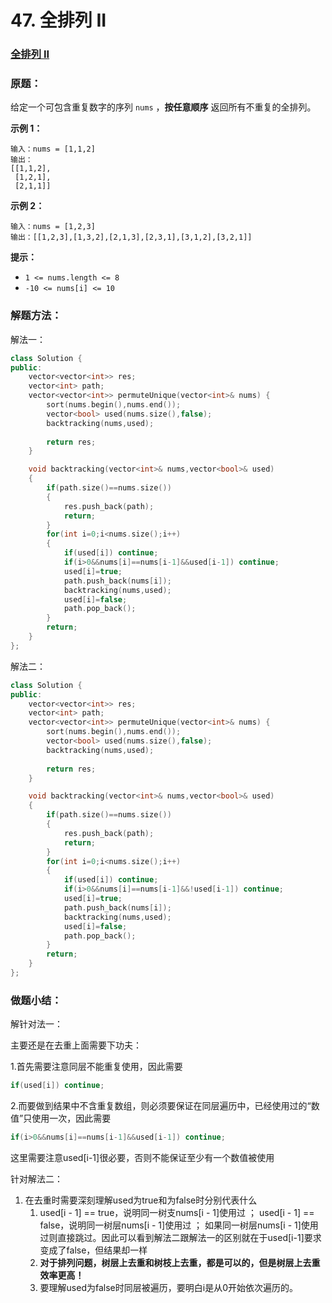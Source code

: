 # 47. 全排列 II

### [全排列 II](https://leetcode-cn.com/problems/permutations-ii/)

### 原题：

给定一个可包含重复数字的序列 `nums` ，**按任意顺序** 返回所有不重复的全排列。

**示例 1：**

```
输入：nums = [1,1,2]
输出：
[[1,1,2],
 [1,2,1],
 [2,1,1]]
```

**示例 2：**

```
输入：nums = [1,2,3]
输出：[[1,2,3],[1,3,2],[2,1,3],[2,3,1],[3,1,2],[3,2,1]]
```

**提示：**

* `1 <= nums.length <= 8`
* `-10 <= nums[i] <= 10`

### 解题方法：

解法一：

```cpp
class Solution {
public:
    vector<vector<int>> res;
    vector<int> path;
    vector<vector<int>> permuteUnique(vector<int>& nums) {
        sort(nums.begin(),nums.end());
        vector<bool> used(nums.size(),false);
        backtracking(nums,used);
        
        return res;
    }

    void backtracking(vector<int>& nums,vector<bool>& used)
    {
        if(path.size()==nums.size())
        {
            res.push_back(path);
            return;
        }
        for(int i=0;i<nums.size();i++)
        {
            if(used[i]) continue;
            if(i>0&&nums[i]==nums[i-1]&&used[i-1]) continue;
            used[i]=true;
            path.push_back(nums[i]);
            backtracking(nums,used);
            used[i]=false;
            path.pop_back();
        }
        return;
    }
};
```

解法二：

```cpp
class Solution {
public:
    vector<vector<int>> res;
    vector<int> path;
    vector<vector<int>> permuteUnique(vector<int>& nums) {
        sort(nums.begin(),nums.end());
        vector<bool> used(nums.size(),false);
        backtracking(nums,used);
        
        return res;
    }

    void backtracking(vector<int>& nums,vector<bool>& used)
    {
        if(path.size()==nums.size())
        {
            res.push_back(path);
            return;
        }
        for(int i=0;i<nums.size();i++)
        {
            if(used[i]) continue;
            if(i>0&&nums[i]==nums[i-1]&&!used[i-1]) continue;
            used[i]=true;
            path.push_back(nums[i]);
            backtracking(nums,used);
            used[i]=false;
            path.pop_back();
        }
        return;
    }
};
```

### 做题小结：

解针对法一：

主要还是在去重上面需要下功夫：

1.首先需要注意同层不能重复使用，因此需要

```cpp
if(used[i]) continue;
```

2.而要做到结果中不含重复数组，则必须要保证在同层遍历中，已经使用过的“数值”只使用一次，因此需要

```cpp
if(i>0&&nums[i]==nums[i-1]&&used[i-1]) continue;
```

这里需要注意used\[i-1]很必要，否则不能保证至少有一个数值被使用



针对解法二：

1. 在去重时需要深刻理解used为true和为false时分别代表什么
   1. used\[i - 1] == true，说明同一树支nums\[i - 1]使用过 ； used\[i - 1] == false，说明同一树层nums\[i - 1]使用过 ； 如果同一树层nums\[i - 1]使用过则直接跳过。因此可以看到解法二跟解法一的区别就在于used\[i-1]要求变成了false，但结果却一样
   2. &#x20;**对于排列问题，树层上去重和树枝上去重，都是可以的，但是树层上去重效率更高！**
   3. 要理解used为false时同层被遍历，要明白i是从0开始依次遍历的。
